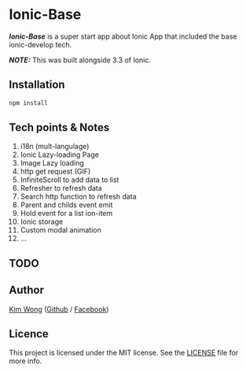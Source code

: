 # Ionic-Base

***Ionic-Base*** is a super start app about Ionic App that included the base ionic-develop tech.

***NOTE:*** This was built alongside 3.3 of Ionic.

## Installation

```bash
npm install
```

## Tech points & Notes
1. i18n (mult-langulage)
2. Ionic Lazy-loading Page
3. Image Lazy loading
4. http get request (GIF)
5. InfiniteScroll to add data to list 
6. Refresher to refresh data
7. Search http function to refresh data 
8. Parent and childs event emit
9. Hold event for a list ion-item
10. Ionic storage
11. Custom modal animation
12. ...

## TODO


## Author

[Kim Wong](https://kimwongzzzzz.com) ([Github](https://github.com/kitkimwong) / [Facebook](https://www.feacebook.com/f))

## Licence

This project is licensed under the MIT license. See the [LICENSE](LICENSE) file for more info.
